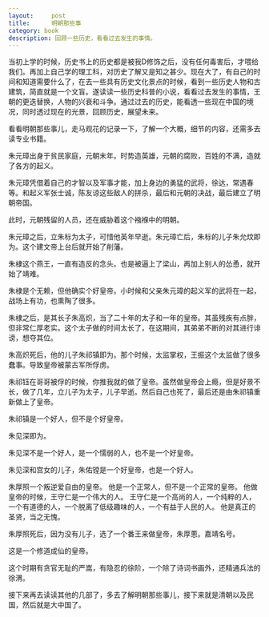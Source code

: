 ```yaml
---
layout:     post
title:      明朝那些事
category: book
description: 回顾一些历史，看看过去发生的事情。
---
```


当初上学的时候，历史书上的历史都是被我D修饰之后，没有任何毒害后，才喂给我们。再加上自己学的理工科，对历史了解又是知之甚少。现在大了，有自己的时间和知道需要什么了，在去一些具有历史文化景点的时候，看到一些历史人物和古建筑，简直就是一个文盲。遂读读一些历史科普的小说，看看过去发生的事情，王朝的更迭替换，人物的兴衰和斗争。通过过去的历史，能看透一些现在中国的境况，同时透过现在的光景，回顾历史，展望未来。


看看明朝那些事儿，走马观花的记录一下，了解一个大概，细节的内容，还需多去读专业书籍。

朱元璋出身于贫民家庭，元朝末年。时势造英雄，元朝的腐败，百姓的不满，造就了各方的起义。

朱元璋凭借着自己的才智以及军事才能，加上身边的勇猛的武将，徐达，常遇春等。和起义军张士诚，陈友谅这些敌人的拼杀，最后和元朝的决战，最后建立了明朝帝国。

此时，元朝残留的人员，还在威胁着这个襁褓中的明朝。

朱元璋之后，立朱标为太子，可惜他英年早逝。朱元璋亡后，朱标的儿子朱允炆即为。这个建文帝上台后就开始了削藩。

朱棣这个燕王，一直有造反的念头。也是被逼上了梁山，再加上别人的怂恿，就开始了靖难。

朱棣是个无赖，但他确实个好皇帝。小时候和父亲朱元璋的起义军的武将在一起，战场上有功，也熏陶了很多。

朱棣之后，是其长子朱高炽，当了二十年的太子和一年的皇帝。其虽残疾有点胖，但非常仁厚老实。这个太子做的时间太长了，在这期间，其弟弟不断的对其进行诽谤，想夺其位。

朱高炽死后，他的儿子朱祁镇即为。那个时候，太监掌权，王振这个太监做了很多蠢事。导致皇帝被蒙古军所俘虏。

朱祁钰在哥哥被俘的时候，你推我就的做了皇帝。虽然做皇帝会上瘾，但是好景不长，做了几年，立儿子为太子，儿子早逝。然后自己也死了，最后还是由朱祁镇重新做上了皇帝。

朱祁镇是一个好人，但不是个好皇帝。

朱见深即为。

朱见深不是一个好人，是一个懦弱的人，也不是一个好皇帝。

朱见深和宫女的儿子，朱佑镗是一个好皇帝，也是一个好人。

朱厚照一个叛逆爱自由的皇帝。
他是一个正常人，但不是一个正常的皇帝。
他做皇帝的时候，王守仁是一个伟大的人。
王守仁是一个高尚的人，一个纯粹的人，一个有道德的人，一个脱离了低级趣味的人，一个有益于人民的人。
他是真正的圣贤，当之无愧。

朱厚照死后，因为没有儿子，选了一个番王来做皇帝，朱厚蔥。嘉靖名号。

这是一个修道成仙的皇帝。

这个时期有贪官无耻的严嵩，有隐忍的徐阶，一个除了诗词书画外，还精通兵法的徐渭。

接下来再去读读其他的几部了，多去了解明朝那些事儿，接下来就是清朝以及民国，然后就是大中国了。





